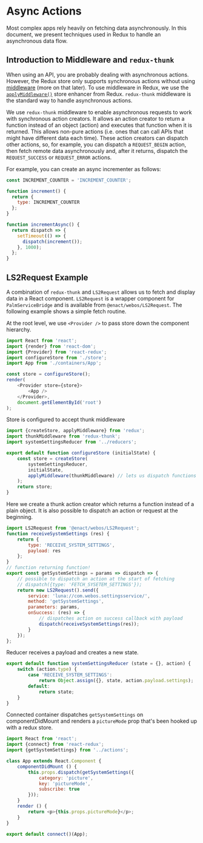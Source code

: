 # Async Actions

Most complex apps rely heavily on fetching data asynchronously. In this document, we present techniques used in Redux to handle an asynchronous data flow.

## Introduction to Middleware and `redux-thunk`

When using an API, you are probably dealing with asynchronous actions. However, the Redux store only supports synchronous actions without using [middleware](http://redux.js.org/docs/advanced/Middleware.html) (more on that later). To use middleware in Redux, we use the [`applyMiddleware()`](http://redux.js.org/docs/api/applyMiddleware.html) store enhancer from Redux. `redux-thunk` middleware is the standard way to handle asynchronous actions.

We use `redux-thunk` middleware to enable asynchronous requests to work with synchronous action creators. It allows an action creator to return a function instead of an object (action) and executes that function when it is returned. This allows non-pure actions (i.e. ones that can call APIs that might have different data each time). These action creators can dispatch other actions, so, for example, you can dispatch a `REQUEST_BEGIN` action, then fetch remote data asynchronously and, after it returns, dispatch the `REQUEST_SUCCESS` or `REQUEST_ERROR` actions.

For example, you can create an async incrementer as follows:

```javascript
const INCREMENT_COUNTER = 'INCREMENT_COUNTER';

function increment() {
  return {
    type: INCREMENT_COUNTER
  };
}

function incrementAsync() {
  return dispatch => {
    setTimeout(() => {
      dispatch(increment());
    }, 1000);
  };
}
```

## LS2Request Example

A combination of `redux-thunk` and `LS2Request` allows us to fetch and display data in a React component. `LS2Request` is a wrapper component for `PalmServiceBridge` and is available from `@enact/webos/LS2Request`. The following example shows a simple fetch routine.

At the root level, we use `<Provider />` to pass store down the component hierarchy.

```javascript
import React from 'react';
import {render} from 'react-dom';
import {Provider} from 'react-redux';
import configureStore from './store';
import App from './containers/App';

const store = configureStore();
render(
	<Provider store={store}>
		<App />
	</Provider>,
	document.getElementById('root')
);
```

Store is configured to accept thunk middleware

```javascript
import {createStore, applyMiddleware} from 'redux';
import thunkMiddleware from 'redux-thunk';
import systemSettingsReducer from '../reducers';

export default function configureStore (initialState) {
	const store = createStore(
		systemSettingsReducer,
		initialState,
		applyMiddleware(thunkMiddleware) // lets us dispatch functions
	);
	return store;
}
```

Here we create a thunk action creator which returns a function instead of a plain object. It is also possible to dispatch an action or request at the beginning.

```javascript
import LS2Request from '@enact/webos/LS2Request';
function receiveSystemSettings (res) {
	return {
		type: 'RECEIVE_SYSTEM_SETTINGS',
		payload: res
	};
}
// function returning function!
export const getSystemSettings = params => dispatch => {
	// possible to dispatch an action at the start of fetching
	// dispatch({type: 'FETCH_SYSETEM_SETTINGS'});
	return new LS2Request().send({
		service: 'luna://com.webos.settingsservice/',
		method: 'getSystemSettings',
		parameters: params,
		onSuccess: (res) => {
			// dispatches action on success callback with payload
			dispatch(receiveSystemSettings(res));
		}
	});
};
```

Reducer receives a payload and creates a new state.

```javascript
export default function systemSettingsReducer (state = {}, action) {
	switch (action.type) {
		case 'RECEIVE_SYSTEM_SETTINGS':
			return Object.assign({}, state, action.payload.settings);
		default:
			return state;
	}
}
```

Connected container dispatches ``getSystemSettings`` on componentDidMount and renders a ``pictureMode`` prop that's been hooked up with a redux store.

```javascript
import React from 'react';
import {connect} from 'react-redux';
import {getSystemSettings} from '../actions';

class App extends React.Component {
	componentDidMount () {
		this.props.dispatch(getSystemSettings({
			category: 'picture',
			key: 'pictureMode',
			subscribe: true
		}));
	}
	render () {
		return <p>{this.props.pictureMode}</p>;
	}
}

export default connect()(App);
```
